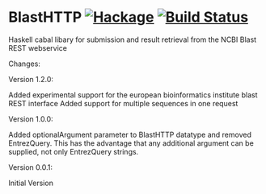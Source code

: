 BlastHTTP  [![Hackage](https://img.shields.io/hackage/v/BlastHTTP.svg)](https://hackage.haskell.org/package/BlastHTTP) [![Build Status](https://travis-ci.org/eggzilla/BlastHTTP.svg?branch=master)](https://travis-ci.org/eggzilla/BlastHTTP)
=========

Haskell cabal libary for submission and result retrieval from the NCBI Blast REST webservice

Changes:

Version 1.2.0:

Added experimental support for the european bioinformatics institute blast REST interface
Added support for multiple sequences in one request

Version 1.0.0:

Added optionalArgument parameter to BlastHTTP datatype and removed EntrezQuery.
This has the advantage that any additional argument can be supplied,
not only EntrezQuery strings.

Version 0.0.1:

Initial Version


